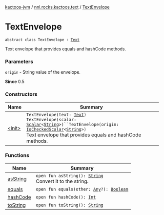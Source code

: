 [kactoos-jvm](../../index.md) / [nnl.rocks.kactoos.text](../index.md) / [TextEnvelope](./index.md)

# TextEnvelope

`abstract class TextEnvelope : `[`Text`](../../nnl.rocks.kactoos/-text/index.md)

Text envelope that provides equals and hashCode methods.

### Parameters

`origin` - String value of the envelope.

**Since**
0.5

### Constructors

| Name | Summary |
|---|---|
| [&lt;init&gt;](-init-.md) | `TextEnvelope(text: `[`Text`](../../nnl.rocks.kactoos/-text/index.md)`)`<br>`TextEnvelope(scalar: `[`Scalar`](../../nnl.rocks.kactoos/-scalar/index.md)`<`[`String`](https://kotlinlang.org/api/latest/jvm/stdlib/kotlin/-string/index.html)`>)``TextEnvelope(origin: `[`IoCheckedScalar`](../../nnl.rocks.kactoos.scalar/-io-checked-scalar/index.md)`<`[`String`](https://kotlinlang.org/api/latest/jvm/stdlib/kotlin/-string/index.html)`>)`<br>Text envelope that provides equals and hashCode methods. |

### Functions

| Name | Summary |
|---|---|
| [asString](as-string.md) | `open fun asString(): `[`String`](https://kotlinlang.org/api/latest/jvm/stdlib/kotlin/-string/index.html)<br>Convert it to the string. |
| [equals](equals.md) | `open fun equals(other: `[`Any`](https://kotlinlang.org/api/latest/jvm/stdlib/kotlin/-any/index.html)`?): `[`Boolean`](https://kotlinlang.org/api/latest/jvm/stdlib/kotlin/-boolean/index.html) |
| [hashCode](hash-code.md) | `open fun hashCode(): `[`Int`](https://kotlinlang.org/api/latest/jvm/stdlib/kotlin/-int/index.html) |
| [toString](to-string.md) | `open fun toString(): `[`String`](https://kotlinlang.org/api/latest/jvm/stdlib/kotlin/-string/index.html) |
